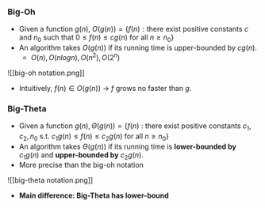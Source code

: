 ### Big-Oh

- Given a function $g(n)$, $O(g(n))=\{ f(n): \text{there exist positive constants } c \text{ and } n_0 \text{ such that } 0 \le f(n) \le cg(n) \text{ for all } n \geq n_0 \}$   
- An algorithm takes $O(g(n))$ if its running time is upper-bounded by $cg(n)$.
	- $O(n), O(nlogn), O(n^2), O(2^n)$

![[big-oh notation.png]]
- Intuitively, $f(n) \in O(g(n))$ → $f$ grows no faster than $g$.

### Big-Theta

- Given a function $g(n), \Theta(g(n))=\left\{f(n) \text { : there exist positive constants } c_1, c_2, n_0 \text { s.t. } c_1 g(n) \leq f(n) \leq c_2 g(n) \text { for all } n \geq n_0\right\}$
- An algorithm takes $\Theta(g(n))$ if its running time is **lower-bounded by** $c_1g(n)$ and **upper-bounded by** $c_2g(n)$.
- More precise than the big-oh notation

![[big-theta notation.png]]
- **Main difference: Big-Theta has lower-bound**

